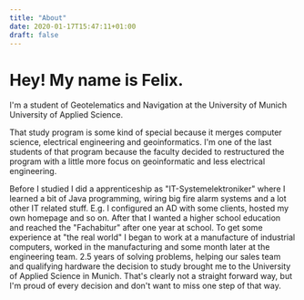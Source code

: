 ```yaml
---
title: "About"
date: 2020-01-17T15:47:11+01:00
draft: false
---
```


# Hey! My name is Felix.


I'm a student of Geotelematics and Navigation at the University of Munich University of Applied Science.


That study program is some kind of special because it merges computer science, electrical engineering and geoinformatics.
I'm one of the last students of that program because the faculty decided to restructured the program with a little more focus on geoinformatic and less electrical engineering.

Before I studied I did a apprenticeship as "IT-Systemelektroniker" where I learned a bit of Java programming, wiring big fire alarm systems and a lot other IT related stuff.
E.g. I configured an AD with some clients, hosted my own homepage and so on.
After that I wanted a higher school education and reached the "Fachabitur" after one year at school.
To get some experience at "the real world" I began to work at a manufacture of industrial computers, worked in the manufacturing and some month later at the engineering team.
2.5 years of solving problems, helping our sales team and qualifying hardware the decision to study brought me to the University of Applied Science in Munich.
That's clearly not a straight forward way, but I'm proud of every decision and don't want to miss one step of that way.

